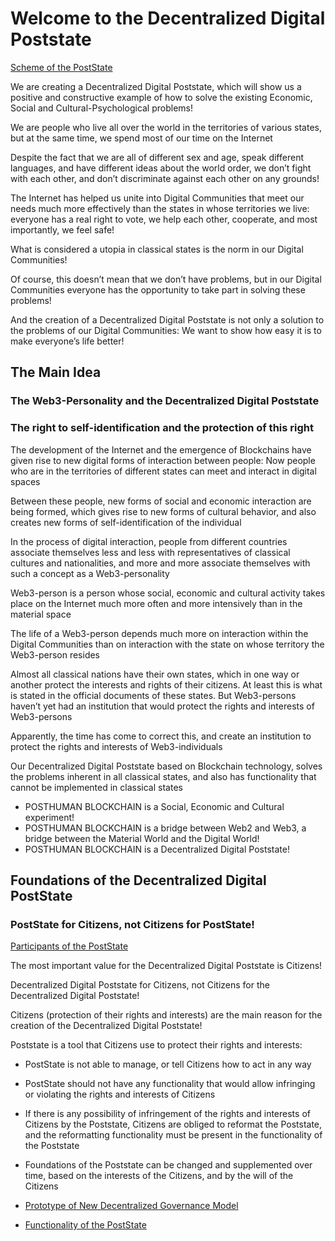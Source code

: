 # Welcome to the Decentralized Digital Poststate

[Scheme of the PostState](https://github.com/PostState/About_PostState/blob/main/Scheme_of_PostState.png)

We are creating a Decentralized Digital Poststate, which will show us a positive and constructive example of how to solve the existing Economic, Social and Cultural-Psychological problems!

We are people who live all over the world in the territories of various states, but at the same time, we spend most of our time on the Internet

Despite the fact that we are all of different sex and age, speak different languages, and have different ideas about the world order, we don’t fight with each other, and don’t discriminate against each other on any grounds!

The Internet has helped us unite into Digital Communities that meet our needs much more effectively than the states in whose territories we live: everyone has a real right to vote, we help each other, cooperate, and most importantly, we feel safe!

What is considered a utopia in classical states is the norm in our Digital Communities!

Of course, this doesn’t mean that we don’t have problems, but in our Digital Communities everyone has the opportunity to take part in solving these problems!

And the creation of a Decentralized Digital Poststate is not only a solution to the problems of our Digital Communities:
We want to show how easy it is to make everyone’s life better!

## The Main Idea

### The Web3-Personality and the Decentralized Digital Poststate
### The right to self-identification and the protection of this right

The development of the Internet and the emergence of Blockchains have given rise to new digital forms of interaction between people:
Now people who are in the territories of different states can meet and interact in digital spaces

Between these people, new forms of social and economic interaction are being formed, which gives rise to new forms of cultural behavior, and also creates new forms of self-identification of the individual

In the process of digital interaction, people from different countries associate themselves less and less with representatives of classical cultures and nationalities, and more and more associate themselves with such a concept as a Web3-personality

Web3-person is a person whose social, economic and cultural activity takes place on the Internet much more often and more intensively than in the material space

The life of a Web3-person depends much more on interaction within the Digital Communities than on interaction with the state on whose territory the Web3-person resides

Almost all classical nations have their own states, which in one way or another protect the interests and rights of their citizens. At least this is what is stated in the official documents of these states.
But Web3-persons haven’t yet had an institution that would protect the rights and interests of Web3-persons

Apparently, the time has come to correct this, and create an institution to protect the rights and interests of Web3-individuals

Our Decentralized Digital Poststate based on Blockchain technology, solves the problems inherent in all classical states, and also has functionality that cannot be implemented in classical states

- POSTHUMAN BLOCKCHAIN is a Social, Economic and Cultural experiment!
- POSTHUMAN BLOCKCHAIN is a bridge between Web2 and Web3, a bridge between the Material World and the Digital World!
- POSTHUMAN BLOCKCHAIN is a Decentralized Digital Poststate!

## Foundations of the Decentralized Digital PostState

### PostState for Citizens, not Citizens for PostState!

[Participants of the PostState](https://github.com/PostState/About_PostState/blob/main/Participants_of_PostState.md)

The most important value for the Decentralized Digital Poststate is Citizens!

Decentralized Digital Poststate for Citizens, not Citizens for the Decentralized Digital Poststate!

Citizens (protection of their rights and interests) are the main reason for the creation of the Decentralized Digital Poststate!

Poststate is a tool that Citizens use to protect their rights and interests:

- PostState is not able to manage, or tell Citizens how to act in any way
- PostState should not have any functionality that would allow infringing or violating the rights and interests of Citizens
- If there is any possibility of infringement of the rights and interests of Citizens by the Poststate, Citizens are obliged to reformat the Poststate, and the reformatting functionality must be present in the functionality of the Poststate
- Foundations of the Poststate can be changed and supplemented over time, based on the interests of the Citizens, and by the will of the Citizens

- [Prototype of New Decentralized Governance Model](https://github.com/PostState/About_PostState/blob/main/Decentralized_Governance_Model.md)
- [Functionality of the PostState](https://github.com/PostState/About_PostState/blob/main/Functionality_of_PostState.md)

